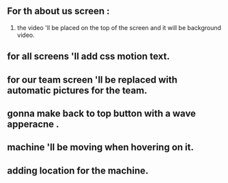 ## For th about us screen :
1. the video 'll be placed on the top of the screen and it will be background video.
## for all screens 'll add css motion text.
## for our team screen 'll be replaced with automatic pictures for the team.
## gonna make back to top button with a wave apperacne .
## machine 'll be moving when hovering on it.
## adding location for the machine.